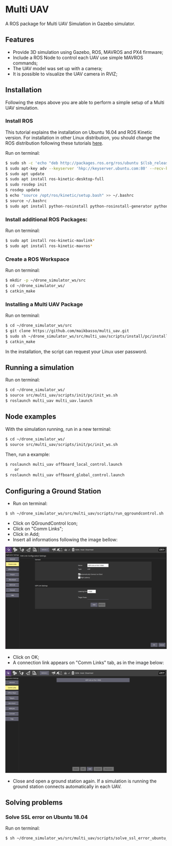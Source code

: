 # Multi UAV

A ROS package for Multi UAV Simulation in Gazebo simulator.

## Features
- Provide 3D simulation using Gazebo, ROS, MAVROS and PX4 firmware;
- Include a ROS Node to control each UAV use simple MAVROS commands;
- The UAV model was set up with a camera;
- It is possible to visualize the UAV camera in RVIZ;

## Installation
Following the steps above you are able to perform a simple setup of a Multi UAV simulation.

### Install ROS
This tutorial explains the installation on Ubuntu 16.04 and ROS Kinetic version. For installation in other Linux distribution, you should change the ROS distribution following these tutorials [here](http://wiki.ros.org/Installation).

Run on terminal:
```sh
$ sudo sh -c 'echo "deb http://packages.ros.org/ros/ubuntu $(lsb_release -sc) main" > /etc/apt/sources.list.d/ros-latest.list'
$ sudo apt-key adv --keyserver 'hkp://keyserver.ubuntu.com:80' --recv-key C1CF6E31E6BADE8868B172B4F42ED6FBAB17C654
$ sudo apt update
$ sudo apt install ros-kinetic-desktop-full
$ sudo rosdep init
$ rosdep update
$ echo "source /opt/ros/kinetic/setup.bash" >> ~/.bashrc
$ source ~/.bashrc
$ sudo apt install python-rosinstall python-rosinstall-generator python-wstool build-essential
```

### Install additional ROS Packages:
Run on terminal:
```sh
$ sudo apt install ros-kinetic-mavlink*
$ sudo apt install ros-kinetic-mavros*
```

### Create a ROS Workspace
Run on terminal:
```sh
$ mkdir -p ~/drone_simulator_ws/src
$ cd ~/drone_simulator_ws/
$ catkin_make
```

### Installing a Multi UAV Package
Run on terminal:
```sh
$ cd ~/drone_simulator_ws/src
$ git clone https://github.com/maikbasso/multi_uav.git
$ sudo sh ~/drone_simulator_ws/src/multi_uav/scripts/install/pc/install.sh
$ catkin_make
```
In the installation, the script can request your Linux user password.

## Running a simulation
Run on terminal:
```sh
$ cd ~/drone_simulator_ws/
$ source src/multi_uav/scripts/init/pc/init_ws.sh
$ roslaunch multi_uav multi_uav.launch
```

## Node examples
With the simulation running, run in a new terminal:
```sh
$ cd ~/drone_simulator_ws/
$ source src/multi_uav/scripts/init/pc/init_ws.sh
```
Then, run a example:
```sh
$ roslaunch multi_uav offboard_local_control.launch
	or
$ roslaunch multi_uav offboard_global_control.launch
```

## Configuring a Ground Station
- Run on terminal:

```sh
$ sh ~/drone_simulator_ws/src/multi_uav/scripts/run_qgroundcontrol.sh
```

- Click on QGroundControl Icon;
- Click on "Comm Links";
- Click in Add;
- Insert all informations following the image bellow:

![UDP PORT](others/tutorial/QGorundControlUDPPORT.png "UDP PORT")

- Click on OK;
- A connection link appears on "Comm Links" tab, as in the image below:

![COMM LINKS](others/tutorial/QGroundCommLink.png "COMM LINKS")

- Close and open a ground station again. If a simulation is running the ground station connects automatically in each UAV.

## Solving problems

### Solve SSL error on Ubuntu 18.04
Run on terminal:
```sh
$ sh ~/drone_simulator_ws/src/multi_uav/scripts/solve_ssl_error_ubuntu_18_04.sh
```
